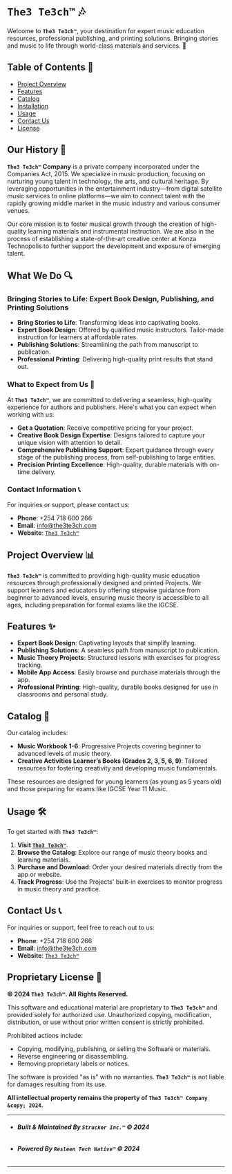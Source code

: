 # `The3 Te3ch™` 🎶

Welcome to **`The3 Te3ch™`**, your destination for expert music education resources, professional publishing, and printing solutions. Bringing stories and music to life through world-class materials and services. 🎵

## Table of Contents 📑
- [Project Overview](#project-overview)
- [Features](#features)
- [Catalog](#catalog)
- [Installation](#installation)
- [Usage](#usage)
- [Contact Us](#contact-us)
- [License](#license)

## Our History 📜

**`The3 Te3ch™` Company** is a private company incorporated under the Companies Act, 2015. We specialize in music production, focusing on nurturing young talent in technology, the arts, and cultural heritage. By leveraging opportunities in the entertainment industry—from digital satellite music services to online platforms—we aim to connect talent with the rapidly growing middle market in the music industry and various consumer venues.

Our core mission is to foster musical growth through the creation of high-quality learning materials and instrumental instruction. We are also in the process of establishing a state-of-the-art creative center at Konza Technopolis to further support the development and exposure of emerging talent.

## What We Do 🔍

### Bringing Stories to Life: Expert Book Design, Publishing, and Printing Solutions

- **Bring Stories to Life**: Transforming ideas into captivating books.
- **Expert Book Design**: Offered by qualified music instructors. Tailor-made instruction for learners at affordable rates.
- **Publishing Solutions**: Streamlining the path from manuscript to publication.
- **Professional Printing**: Delivering high-quality print results that stand out.

### What to Expect from Us 🎯

At **`The3 Te3ch™`**, we are committed to delivering a seamless, high-quality experience for authors and publishers. Here's what you can expect when working with us:

- **Get a Quotation**: Receive competitive pricing for your project.
- **Creative Book Design Expertise**: Designs tailored to capture your unique vision with attention to detail.
- **Comprehensive Publishing Support**: Expert guidance through every stage of the publishing process, from self-publishing to large entities.
- **Precision Printing Excellence**: High-quality, durable materials with on-time delivery.


### Contact Information 📞

For inquiries or support, please contact us:

- **Phone**: +254 718 600 266
- **Email**: info@the3te3ch.com
- **Website**: [`The3 Te3ch™`](https://the3te3ch.com)

## Project Overview 📊

**`The3 Te3ch™`** is committed to providing high-quality music education resources through professionally designed and printed Projects. We support learners and educators by offering stepwise guidance from beginner to advanced levels, ensuring music theory is accessible to all ages, including preparation for formal exams like the IGCSE.

## Features ✨

- **Expert Book Design**: Captivating layouts that simplify learning.
- **Publishing Solutions**: A seamless path from manuscript to publication.
- **Music Theory Projects**: Structured lessons with exercises for progress tracking.
- **Mobile App Access**: Easily browse and purchase materials through the app.
- **Professional Printing**: High-quality, durable books designed for use in classrooms and personal study.

## Catalog 🎼

Our catalog includes:

- **Music Workbook 1-6**: Progressive Projects covering beginner to advanced levels of music theory.
- **Creative Activities Learner’s Books (Grades 2, 3, 5, 6, 9)**: Tailored resources for fostering creativity and developing music fundamentals.

These resources are designed for young learners (as young as 5 years old) and those preparing for exams like IGCSE Year 11 Music.

## Usage 🛠️

To get started with **`The3 Te3ch™`**:

1. **Visit [`The3 Te3ch™`](https://the3te3ch.com)**.
2. **Browse the Catalog**: Explore our range of music theory books and learning materials.
3. **Purchase and Download**: Order your desired materials directly from the app or website.
4. **Track Progress**: Use the Projects' built-in exercises to monitor progress in music theory and practice.

## Contact Us 📞

For inquiries or support, feel free to reach out to us:

- **Phone**: +254 718 600 266
- **Email**: info@the3te3ch.com
- **Website**: [`The3 Te3ch™`](https://the3te3ch.com)

## Proprietary License 📜

**&copy; 2024 `The3 Te3ch™`. All Rights Reserved.**

This software and educational material are proprietary to **`The3 Te3ch™`** and provided solely for authorized use. Unauthorized copying, modification, distribution, or use without prior written consent is strictly prohibited.

Prohibited actions include:
- Copying, modifying, publishing, or selling the Software or materials.
- Reverse engineering or disassembling.
- Removing proprietary labels or notices.

The software is provided "as is" with no warranties. **`The3 Te3ch™`** is not liable for damages resulting from its use.

**All intellectual property remains the property of `The3 Te3ch™ Company &copy; 2024`.**

---

- ###### **Built & Maintained By `Strucker Inc.™` &copy; 2024**
- ###### **Powered By `Resleen Tech Native™` &copy; 2024**

---
